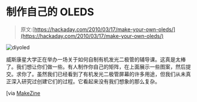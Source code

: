 # 制作自己的 OLEDS

> 原文:[https://hackaday.com/2010/03/17/make-your-own-oleds/](https://hackaday.com/2010/03/17/make-your-own-oleds/)

![](../Images/699fa2fff8b858f22b31d9bb03cbd184.png "diyoled")

威斯康星大学正在举办一场关于如何自制有机发光二极管的辅导课。这真是太棒了。我们想让你们做一些。有人制作你自己的矩阵，在上面展示一些图案，然后提交。求你了。虽然我们已经看到了有机发光二极管屏幕的许多用途，但我们从未真正深入研究过创建它们的过程。它看起来没有我们想象的那么复杂。

[via [MakeZine](http://blog.makezine.com/archive/2010/03/diy_organic_leds.html)